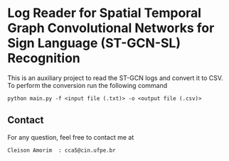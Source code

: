 # Log Reader for Spatial Temporal Graph Convolutional Networks for Sign Language (ST-GCN-SL) Recognition

This is an auxiliary project to read the ST-GCN logs and convert it to CSV. To perform the conversion run the following command

```
python main.py -f <input file (.txt)> -o <output file (.csv)>
```

## Contact
For any question, feel free to contact me at
```
Cleison Amorim  : cca5@cin.ufpe.br
```

